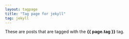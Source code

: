 ```yaml
---
layout: tagpage
title: "Tag page for jekyll"
tag: jekyll
---
```


These are posts that are tagged with the **{{ page.tag }}** tag.